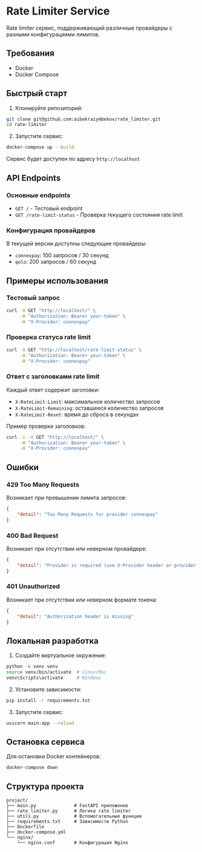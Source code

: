 # Rate Limiter Service

Rate limiter сервис, поддерживающий различные провайдеры с разными конфигурациями лимитов.

## Требования

- Docker
- Docker Compose

## Быстрый старт

1. Клонируйте репозиторий:
```bash
git clone git@github.com:aibekraiymbekov/rate_limiter.git
cd rate-limiter
```

2. Запустите сервис:
```bash
docker-compose up --build
```

Сервис будет доступен по адресу `http://localhost`

## API Endpoints

### Основные endpoints

- `GET /` - Тестовый endpoint
- `GET /rate-limit-status` - Проверка текущего состояния rate limit

### Конфигурация провайдеров

В текущей версии доступны следующие провайдеры:

- `connexpay`: 100 запросов / 30 секунд
- `qolo`: 200 запросов / 60 секунд

## Примеры использования

### Тестовый запрос

```bash
curl -X GET "http://localhost/" \
     -H "Authorization: Bearer your-token" \
     -H "X-Provider: connexpay"
```

### Проверка статуса rate limit

```bash
curl -X GET "http://localhost/rate-limit-status" \
     -H "Authorization: Bearer your-token" \
     -H "X-Provider: connexpay"
```

### Ответ с заголовками rate limit

Каждый ответ содержит заголовки:
- `X-RateLimit-Limit`: максимальное количество запросов
- `X-RateLimit-Remaining`: оставшееся количество запросов
- `X-RateLimit-Reset`: время до сброса в секундах

Пример проверки заголовков:
```bash
curl -i -X GET "http://localhost/" \
     -H "Authorization: Bearer your-token" \
     -H "X-Provider: connexpay"
```

## Ошибки

### 429 Too Many Requests
Возникает при превышении лимита запросов:
```json
{
    "detail": "Too Many Requests for provider connexpay"
}
```

### 400 Bad Request
Возникает при отсутствии или неверном провайдере:
```json
{
    "detail": "Provider is required (use X-Provider header or provider query parameter)"
}
```

### 401 Unauthorized
Возникает при отсутствии или неверном формате токена:
```json
{
    "detail": "Authorization header is missing"
}
```

## Локальная разработка

1. Создайте виртуальное окружение:
```bash
python -m venv venv
source venv/bin/activate  # Linux/Mac
venv\Scripts\activate     # Windows
```

2. Установите зависимости:
```bash
pip install -r requirements.txt
```

3. Запустите сервис:
```bash
uvicorn main:app --reload
```

## Остановка сервиса

Для остановки Docker контейнеров:
```bash
docker-compose down
```

## Структура проекта

```
project/
├── main.py              # FastAPI приложение
├── rate_limiter.py      # Логика rate limiter
├── utils.py             # Вспомогательные функции
├── requirements.txt     # Зависимости Python
├── Dockerfile          
├── docker-compose.yml   
└── nginx/
    └── nginx.conf       # Конфигурация Nginx
```